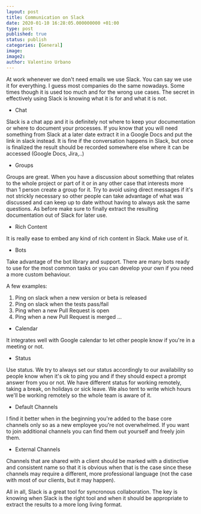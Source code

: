 ```yaml
---
layout: post
title: Communication on Slack
date: 2020-01-10 16:28:05.000000000 +01:00
type: post
published: true
status: publish
categories: [General]
image:
image2:
author: Valentino Urbano
---
```


At work whenever we don't need emails we use Slack. You can say we use it for everything. I guess most companies do the same nowadays. Some times though it is used too much and for the wrong use cases. The secret in effectively using Slack is knowing what it is for and what it is not.

- Chat

Slack is a chat app and it is definitely not where to keep your documentation or where to document your processes. If you know that you will need something from Slack at a later date extract it in a Google Docs and put the link in slack instead. It is fine if the conversation happens in Slack, but once is finalized the result should be recorded somewhere else where it can be accessed (Google Docs, Jira,..)

- Groups

Groups are great. When you have a discussion about something that relates to the whole project or part of it or in any other case that interests more than 1 person create a group for it. Try to avoid using direct messages if it's not strickly necessary so other people can take advantage of what was discussed and can keep up to date without having to always ask the same questions. As before make sure to finally extract the resulting documentation out of Slack for later use.

- Rich Content

It is really ease to embed any kind of rich content in Slack. Make use of it.

- Bots

Take advantage of the bot library and support. There are many bots ready to use for the most common tasks or you can develop your own if you need a more custom behaviour.

A few examples:
1. Ping on slack when a new version or beta is released
2. Ping on slack when the tests pass/fail
3. Ping when a new Pull Request is open
4. Ping when a new Pull Request is merged
...

- Calendar

It integrates well with Google calendar to let other people know if you're in a meeting or not.

- Status

Use status. We try to always set our status accordingly to our availability so people know when it's ok to ping you and if they should expect a prompt answer from you or not. We have different status for working remotely, taking a break, on holidays or sick leave. We also tent to write which hours we'll be working remotely so the whole team is aware of it.

- Default Channels

I find it better when in the beginning you're added to the base core channels only so as a new employee you're not overwhelmed. If you want to join additional channels you can find them out yourself and freely join them.

- External Channels

Channels that are shared with a client should be marked with a distinctive and consistent name so that it is obvious when that is the case since these channels may require a different, more professional language (not the case with most of our clients, but it may happen).


All in all, Slack is a great tool for syncronous collaboration. The key is knowing when Slack is the right tool and when it should be appropriate to extract the results to a more long living format.
